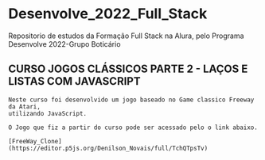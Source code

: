 # Desenvolve_2022_Full_Stack
 Repositorio de estudos da Formação Full Stack na Alura, pelo Programa Desenvolve 2022-Grupo Boticário

 ## CURSO JOGOS CLÁSSICOS PARTE 2 - LAÇOS E LISTAS COM JAVASCRIPT
    Neste curso foi desenvolvido um jogo baseado no Game classico Freeway da Atari,
    utilizando JavaScript.

    O Jogo que fiz a partir do curso pode ser acessado pelo o link abaixo.

    [FreeWay_Clone](https://editor.p5js.org/Denilson_Novais/full/TchQTpsTv)

    



    


